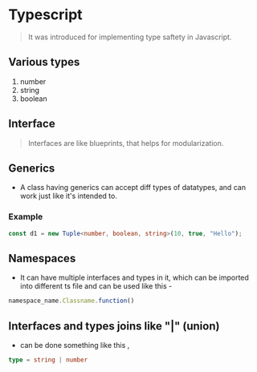 # Typescript 

>It was introduced for implementing type saftety in Javascript.

## Various types
1) number
2) string
3) boolean

## Interface

>Interfaces are like blueprints, that helps for modularization.

## Generics

- A class having generics can accept diff types of datatypes, and can work just like it's intended to.
### Example
```typescript
const d1 = new Tuple<number, boolean, string>(10, true, "Hello");
```


## Namespaces

- It can have multiple interfaces and types in it, which can be imported into different ts file and can be used like this - 
```typescript
namespace_name.Classname.function()
```

## Interfaces and types joins like "|" (union)

- can be done something like this ,
```typescript
type = string | number
```